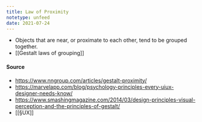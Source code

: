 ```yaml
---
title: Law of Proximity
notetype: unfeed
date: 2021-07-24
---
```


- Objects that are near, or proximate to each other, tend to be grouped together.
- [[Gestalt laws of grouping]]

#### Source
- https://www.nngroup.com/articles/gestalt-proximity/
- https://marvelapp.com/blog/psychology-principles-every-uiux-designer-needs-know/
- https://www.smashingmagazine.com/2014/03/design-principles-visual-perception-and-the-principles-of-gestalt/
- [[§UX]]
